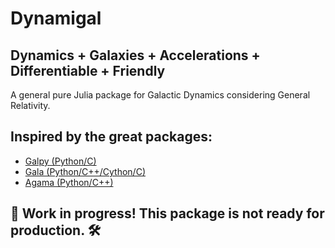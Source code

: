 # Dynamigal

## Dynamics + Galaxies + Accelerations + Differentiable + Friendly

A general pure Julia package for Galactic Dynamics considering General Relativity.

## Inspired by the great packages:
- [Galpy (Python/C)](https://github.com/jobovy/galpy)
- [Gala (Python/C++/Cython/C)](https://github.com/adrn/gala)
- [Agama (Python/C++)](https://github.com/GalacticDynamics-Oxford/Agama)

## 🚧 Work in progress! This package is not ready for production. 🛠️

